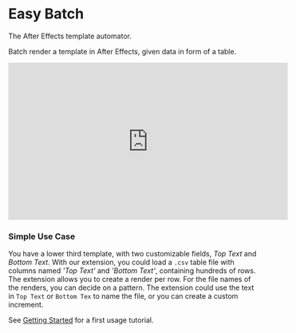 # Easy Batch
The After Effects template automator.

Batch render a template in After Effects, given data in form of a table.

<iframe width="560" height="315" src="https://www.youtube.com/embed/6F1dOL_qeVo?si=wEtyWoBzAlCKDeTj" title="YouTube video player" frameborder="0" allow="accelerometer; autoplay; clipboard-write; encrypted-media; gyroscope; picture-in-picture; web-share" referrerpolicy="strict-origin-when-cross-origin" allowfullscreen></iframe>

### Simple Use Case
You have a lower third template, with two customizable fields, *Top Text* and *Bottom Text*. With our extension, you could load a `.csv` table file with columns named *'Top Text'* and *'Bottom Text'*, containing hundreds of rows. The extension allows you to create a render per row. For the file names of the renders, you can decide on a pattern. The extension could use the text in `Top Text` or `Bottom Tex` to name the file, or  you can create a custom increment.

See [Getting Started](getting-started.md) for a first usage tutorial.